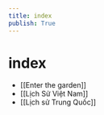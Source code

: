 ```yaml
---
title: index
publish: True
---
```

# index

- [[Enter the garden]]
- [[Lịch Sử Việt Nam]]
- [[Lịch sử Trung Quốc]]